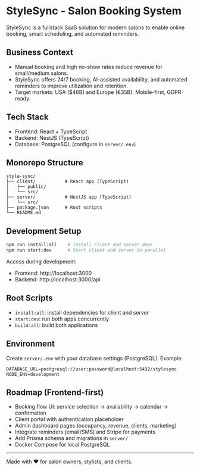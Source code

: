 # StyleSync - Salon Booking System

StyleSync is a fullstack SaaS solution for modern salons to enable online booking, smart scheduling, and automated reminders.

## Business Context
- Manual booking and high no-show rates reduce revenue for small/medium salons.
- StyleSync offers 24/7 booking, AI-assisted availability, and automated reminders to improve utilization and retention.
- Target markets: USA ($46B) and Europe (€35B). Mobile-first, GDPR-ready.

## Tech Stack
- Frontend: React + TypeScript
- Backend: NestJS (TypeScript)
- Database: PostgreSQL (configure in `server/.env`)

## Monorepo Structure
```
style-sync/
├── client/           # React app (TypeScript)
│   ├── public/
│   └── src/
├── server/           # NestJS app (TypeScript)
│   └── src/
├── package.json      # Root scripts
└── README.md
```

## Development Setup
```bash
npm run install:all    # Install client and server deps
npm run start:dev      # Start client and server in parallel
```

Access during development:
- Frontend: http://localhost:3000
- Backend: http://localhost:3000/api

## Root Scripts
- `install:all`: install dependencies for client and server
- `start:dev`: run both apps concurrently
- `build:all`: build both applications

## Environment
Create `server/.env` with your database settings (PostgreSQL). Example:
```
DATABASE_URL=postgresql://user:password@localhost:5432/stylesync
NODE_ENV=development
```

## Roadmap (Frontend-first)
- Booking flow UI: service selection → availability → calendar → confirmation
- Client portal with authentication placeholder
- Admin dashboard pages (occupancy, revenue, clients, marketing)
- Integrate reminders (email/SMS) and Stripe for payments
- Add Prisma schema and migrations in `server/`
- Docker Compose for local PostgreSQL

---
Made with ❤️ for salon owners, stylists, and clients.
